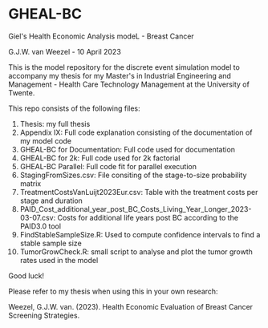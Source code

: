 # GHEAL-BC
Giel's Health Economic Analysis modeL - Breast Cancer

G.J.W. van Weezel - 10 April 2023

This is the model repository for the discrete event simulation model to accompany my thesis for my Master's in Industrial Engineering and Management - Health Care Technology Management at the University of Twente.

This repo consists of the following files:

1. Thesis: my full thesis 
2. Appendix IX: Full code explanation consisting of the documentation of my model code
3. GHEAL-BC for Documentation: Full code used for documentation
4. GHEAL-BC for 2k: Full code used for 2k factorial
5. GHEAL-BC Parallel: Full code fit for parallel execution
6. StagingFromSizes.csv: File consiting of the stage-to-size probability matrix
7. TreatmentCostsVanLuijt2023Eur.csv: Table with the treatment costs per stage and duration
8. PAID_Cost_additional_year_post_BC_Costs_Living_Year_Longer_2023-03-07.csv: Costs for additional life years post BC according to the PAID3.0 tool
9. FindStableSampleSize.R: Used to compute confidence intervals to find a stable sample size
10. TumorGrowCheck.R: small script to analyse and plot the tumor growth rates used in the model


Good luck!

Please refer to my thesis when using this in your own research:

Weezel, G.J.W. van. (2023). Health Economic Evaluation of Breast Cancer Screening Strategies.
